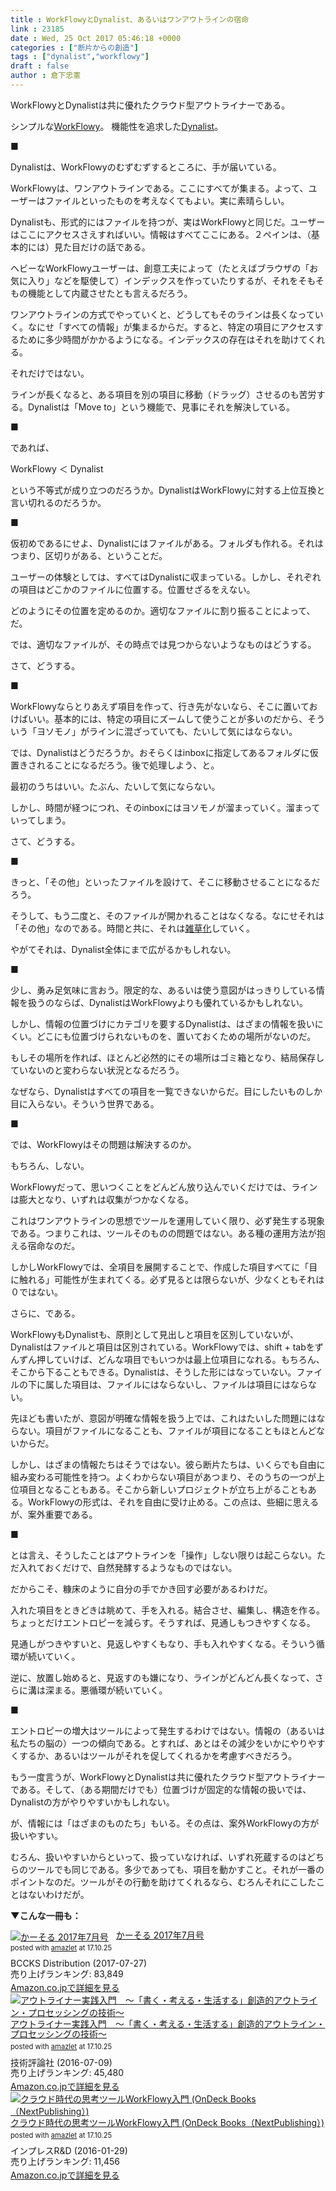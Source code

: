 ```yaml
---
title : WorkFlowyとDynalist、あるいはワンアウトラインの宿命
link : 23185
date : Wed, 25 Oct 2017 05:46:18 +0000
categories : ["断片からの創造"]
tags : ["dynalist","workflowy"]
draft : false
author : 倉下忠憲
---
```


WorkFlowyとDynalistは共に優れたクラウド型アウトライナーである。

シンプルな<a href="https://workflowy.com">WorkFlowy</a>。
機能性を追求した<a href="https://dynalist.io/">Dynalist</a>。

■

Dynalistは、WorkFlowyのむずむずするところに、手が届いている。

WorkFlowyは、ワンアウトラインである。ここにすべてが集まる。よって、ユーザーはファイルといったものを考えなくてもよい。実に素晴らしい。

Dynalistも、形式的にはファイルを持つが、実はWorkFlowyと同じだ。ユーザーはここにアクセスさえすればいい。情報はすべてここにある。２ペインは、（基本的には）見た目だけの話である。

ヘビーなWorkFlowyユーザーは、創意工夫によって（たとえばブラウザの「お気に入り」などを駆使して）インデックスを作っていたりするが、それをそもそもの機能として内蔵させたとも言えるだろう。

ワンアウトラインの方式でやっていくと、どうしてもそのラインは長くなっていく。なにせ「すべての情報」が集まるからだ。すると、特定の項目にアクセスするために多少時間がかかるようになる。インデックスの存在はそれを助けてくれる。

それだけではない。

ラインが長くなると、ある項目を別の項目に移動（ドラッグ）させるのも苦労する。Dynalistは「Move to」という機能で、見事にそれを解決している。

■

であれば、

WorkFlowy ＜ Dynalist

という不等式が成り立つのだろうか。DynalistはWorkFlowyに対する上位互換と言い切れるのだろうか。

■

仮初めであるにせよ、Dynalistにはファイルがある。フォルダも作れる。それはつまり、区切りがある、ということだ。

ユーザーの体験としては、すべてはDynalistに収まっている。しかし、それぞれの項目はどこかのファイルに位置する。位置せざるをえない。

どのようにその位置を定めるのか。適切なファイルに割り振ることによって、だ。

では、適切なファイルが、その時点では見つからないようなものはどうする。

さて、どうする。

■

WorkFlowyならとりあえず項目を作って、行き先がないなら、そこに置いておけばいい。基本的には、特定の項目にズームして使うことが多いのだから、そういう「ヨソモノ」がラインに混ざっていても、たいして気にはならない。

では、Dynalistはどうだろうか。おそらくはinboxに指定してあるフォルダに仮置きされることになるだろう。後で処理しよう、と。

最初のうちはいい。たぶん、たいして気にならない。

しかし、時間が経つにつれ、そのinboxにはヨソモノが溜まっていく。溜まっていってしまう。

さて、どうする。

■

きっと、「その他」といったファイルを設けて、そこに移動させることになるだろう。

そうして、もう二度と、そのファイルが開かれることはなくなる。なにせそれは「その他」なのである。時間と共に、それは<a href="https://rashita.net/blog/?p=22959">雑草化</a>していく。

やがてそれは、Dynalist全体にまで広がるかもしれない。

■

少し、勇み足気味に言おう。限定的な、あるいは使う意図がはっきりしている情報を扱うのならば、DynalistはWorkFlowyよりも優れているかもしれない。

しかし、情報の位置づけにカテゴリを要するDynalistは、はざまの情報を扱いにくい。どこにも位置づけられないものを、置いておくための場所がないのだ。

もしその場所を作れば、ほとんど必然的にその場所はゴミ箱となり、結局保存していないのと変わらない状況となるだろう。

なぜなら、Dynalistはすべての項目を一覧できないからだ。目にしたいものしか目に入らない。そういう世界である。

■

では、WorkFlowyはその問題は解決するのか。

もちろん、しない。

WorkFlowyだって、思いつくことをどんどん放り込んでいくだけでは、ラインは膨大となり、いずれは収集がつかなくなる。

これはワンアウトラインの思想でツールを運用していく限り、必ず発生する現象である。つまりこれは、ツールそのものの問題ではない。ある種の運用方法が抱える宿命なのだ。

しかしWorkFlowyでは、全項目を展開することで、作成した項目すべてに「目に触れる」可能性が生まれてくる。必ず見るとは限らないが、少なくともそれは０ではない。

さらに、である。

WorkFlowyもDynalistも、原則として見出しと項目を区別していないが、Dynalistはファイルと項目は区別されている。WorkFlowyでは、shift + tabをずんずん押していけば、どんな項目でもいつかは最上位項目になれる。もちろん、そこから下ることもできる。Dynalistは、そうした形にはなっていない。ファイルの下に属した項目は、ファイルにはならないし、ファイルは項目にはならない。

先ほども書いたが、意図が明確な情報を扱う上では、これはたいした問題にはならない。項目がファイルになることも、ファイルが項目になることもほとんどないからだ。

しかし、はざまの情報たちはそうではない。彼ら断片たちは、いくらでも自由に組み変わる可能性を持つ。よくわからない項目があつまり、そのうちの一つが上位項目となることもある。そこから新しいプロジェクトが立ち上がることもある。WorkFlowyの形式は、それを自由に受け止める。この点は、些細に思えるが、案外重要である。

■

とは言え、そうしたことはアウトラインを「操作」しない限りは起こらない。ただ入れておくだけで、自然発酵するようなものではない。

だからこそ、糠床のように自分の手でかき回す必要があるわけだ。

入れた項目をときどきは眺めて、手を入れる。結合させ、編集し、構造を作る。ちょっとだけエントロピーを減らす。そうすれば、見通しもつきやすくなる。

見通しがつきやすいと、見返しやすくもなり、手も入れやすくなる。そういう循環が続いていく。

逆に、放置し始めると、見返すのも嫌になり、ラインがどんどん長くなって、さらに溝は深まる。悪循環が続いていく。

■

エントロピーの増大はツールによって発生するわけではない。情報の（あるいは私たちの脳の）一つの傾向である。とすれば、あとはその減少をいかにやりやすくするか、あるいはツールがそれを促してくれるかを考慮すべきだろう。

もう一度言うが、WorkFlowyとDynalistは共に優れたクラウド型アウトライナーである。そして、（ある期間だけでも）位置づけが固定的な情報の扱いでは、Dynalistの方がやりやすいかもしれない。

が、情報には「はざまのものたち」もいる。その点は、案外WorkFlowyの方が扱いやすい。

むろん、扱いやすいからといって、扱っていなければ、いずれ死蔵するのはどちらのツールでも同じである。多少であっても、項目を動かすこと。それが一番のポイントなのだ。ツールがその行動を助けてくれるなら、むろんそれにこしたことはないわけだが。

<strong>▼こんな一冊も：</strong>

<div class="amazlet-box" style="margin-bottom:0px;"><div class="amazlet-image" style="float:left;margin:0px 12px 1px 0px;"><a href="http://www.amazon.co.jp/exec/obidos/ASIN/B074BT16KC/rashita1000-22/ref=nosim/" name="amazletlink" target="_blank"><img src="https://images-fe.ssl-images-amazon.com/images/I/512H6qswm%2BL._SL160_.jpg" alt="かーそる 2017年7月号" style="border: none;" /></a></div><div class="amazlet-info" style="line-height:120%; margin-bottom: 10px"><div class="amazlet-name" style="margin-bottom:10px;line-height:120%"><a href="http://www.amazon.co.jp/exec/obidos/ASIN/B074BT16KC/rashita1000-22/ref=nosim/" name="amazletlink" target="_blank">かーそる 2017年7月号</a><div class="amazlet-powered-date" style="font-size:80%;margin-top:5px;line-height:120%">posted with <a href="http://www.amazlet.com/" title="amazlet" target="_blank">amazlet</a> at 17.10.25</div></div><div class="amazlet-detail">BCCKS Distribution (2017-07-27)<br />売り上げランキング: 83,849<br /></div><div class="amazlet-sub-info" style="float: left;"><div class="amazlet-link" style="margin-top: 5px"><a href="http://www.amazon.co.jp/exec/obidos/ASIN/B074BT16KC/rashita1000-22/ref=nosim/" name="amazletlink" target="_blank">Amazon.co.jpで詳細を見る</a></div></div></div><div class="amazlet-footer" style="clear: left"></div></div>

<div class="amazlet-box" style="margin-bottom:0px;"><div class="amazlet-image" style="float:left;margin:0px 12px 1px 0px;"><a href="http://www.amazon.co.jp/exec/obidos/ASIN/B01I0TZWUK/rashita1000-22/ref=nosim/" name="amazletlink" target="_blank"><img src="https://images-fe.ssl-images-amazon.com/images/I/51HoJpXhvnL._SL160_.jpg" alt="アウトライナー実践入門　～「書く・考える・生活する」創造的アウトライン・プロセッシングの技術～" style="border: none;" /></a></div><div class="amazlet-info" style="line-height:120%; margin-bottom: 10px"><div class="amazlet-name" style="margin-bottom:10px;line-height:120%"><a href="http://www.amazon.co.jp/exec/obidos/ASIN/B01I0TZWUK/rashita1000-22/ref=nosim/" name="amazletlink" target="_blank">アウトライナー実践入門　～「書く・考える・生活する」創造的アウトライン・プロセッシングの技術～</a><div class="amazlet-powered-date" style="font-size:80%;margin-top:5px;line-height:120%">posted with <a href="http://www.amazlet.com/" title="amazlet" target="_blank">amazlet</a> at 17.10.25</div></div><div class="amazlet-detail">技術評論社 (2016-07-09)<br />売り上げランキング: 45,480<br /></div><div class="amazlet-sub-info" style="float: left;"><div class="amazlet-link" style="margin-top: 5px"><a href="http://www.amazon.co.jp/exec/obidos/ASIN/B01I0TZWUK/rashita1000-22/ref=nosim/" name="amazletlink" target="_blank">Amazon.co.jpで詳細を見る</a></div></div></div><div class="amazlet-footer" style="clear: left"></div></div>

<div class="amazlet-box" style="margin-bottom:0px;"><div class="amazlet-image" style="float:left;margin:0px 12px 1px 0px;"><a href="http://www.amazon.co.jp/exec/obidos/ASIN/B01AXRCDU4/rashita1000-22/ref=nosim/" name="amazletlink" target="_blank"><img src="https://images-fe.ssl-images-amazon.com/images/I/51ymv5zS94L._SL160_.jpg" alt="クラウド時代の思考ツールWorkFlowy入門 (OnDeck Books（NextPublishing）)" style="border: none;" /></a></div><div class="amazlet-info" style="line-height:120%; margin-bottom: 10px"><div class="amazlet-name" style="margin-bottom:10px;line-height:120%"><a href="http://www.amazon.co.jp/exec/obidos/ASIN/B01AXRCDU4/rashita1000-22/ref=nosim/" name="amazletlink" target="_blank">クラウド時代の思考ツールWorkFlowy入門 (OnDeck Books（NextPublishing）)</a><div class="amazlet-powered-date" style="font-size:80%;margin-top:5px;line-height:120%">posted with <a href="http://www.amazlet.com/" title="amazlet" target="_blank">amazlet</a> at 17.10.25</div></div><div class="amazlet-detail">インプレスR&D (2016-01-29)<br />売り上げランキング: 11,456<br /></div><div class="amazlet-sub-info" style="float: left;"><div class="amazlet-link" style="margin-top: 5px"><a href="http://www.amazon.co.jp/exec/obidos/ASIN/B01AXRCDU4/rashita1000-22/ref=nosim/" name="amazletlink" target="_blank">Amazon.co.jpで詳細を見る</a></div></div></div><div class="amazlet-footer" style="clear: left"></div></div>





